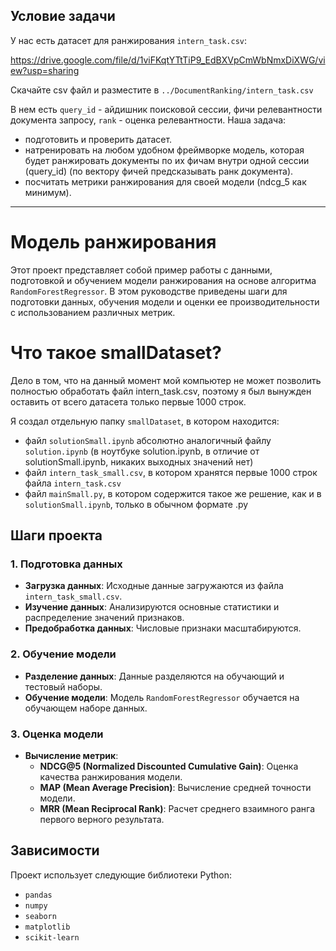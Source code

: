 
## Условие задачи
У нас есть датасет для ранжирования `intern_task.csv`: 

https://drive.google.com/file/d/1viFKqtYTtTiP9_EdBXVpCmWbNmxDiXWG/view?usp=sharing

Скачайте csv файл и разместите в `../DocumentRanking/intern_task.csv`

В нем есть `query_id` - айдишник поисковой сессии, фичи
релевантности документа запросу, `rank` - оценка релевантности.
Наша задача:
- подготовить и проверить датасет.
- натренировать на любом удобном фреймворке модель, которая будет ранжировать документы по их фичам внутри одной сессии (query_id) (по вектору фичей предсказывать ранк документа).
- посчитать метрики ранжирования для своей модели (ndcg_5 как минимум).

---

# Модель ранжирования

Этот проект представляет собой пример работы с данными, подготовкой и обучением модели ранжирования на основе алгоритма `RandomForestRegressor`. В этом руководстве приведены шаги для подготовки данных, обучения модели и оценки ее производительности с использованием различных метрик.

# Что такое smallDataset?

Дело в том, что на данный момент мой компьютер не может позволить полностью обработать файл intern_task.csv, поэтому я был вынужден оставить от всего датасета только первые 1000 строк.

Я создал отдельную папку `smallDataset`, в котором находится:

- файл `solutionSmall.ipynb` абсолютно аналогичный файлу `solution.ipynb` (в ноутбуке solution.ipynb, в отличие от solutionSmall.ipynb, никаких выходных значений нет)
- файл `intern_task_small.csv`, в котором хранятся первые 1000 строк файла `intern_task.csv`
- файл `mainSmall.py`, в котором содержится такое же решение, как и в `solutionSmall.ipynb`, только в обычном формате .py

## Шаги проекта

### 1. Подготовка данных

- **Загрузка данных**: Исходные данные загружаются из файла `intern_task_small.csv`.
- **Изучение данных**: Анализируются основные статистики и распределение значений признаков.
- **Предобработка данных**: Числовые признаки масштабируются.

### 2. Обучение модели

- **Разделение данных**: Данные разделяются на обучающий и тестовый наборы.
- **Обучение модели**: Модель `RandomForestRegressor` обучается на обучающем наборе данных.

### 3. Оценка модели

- **Вычисление метрик**:
  - **NDCG@5 (Normalized Discounted Cumulative Gain)**: Оценка качества ранжирования модели.
  - **MAP (Mean Average Precision)**: Вычисление средней точности модели.
  - **MRR (Mean Reciprocal Rank)**: Расчет среднего взаимного ранга первого верного результата.

## Зависимости

Проект использует следующие библиотеки Python:

- `pandas`
- `numpy`
- `seaborn`
- `matplotlib`
- `scikit-learn`